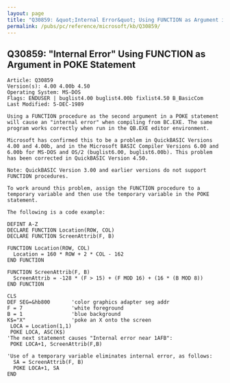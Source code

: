 ```yaml
---
layout: page
title: "Q30859: &quot;Internal Error&quot; Using FUNCTION as Argument in POKE Statement"
permalink: /pubs/pc/reference/microsoft/kb/Q30859/
---
```


## Q30859: &quot;Internal Error&quot; Using FUNCTION as Argument in POKE Statement

	Article: Q30859
	Version(s): 4.00 4.00b 4.50
	Operating System: MS-DOS
	Flags: ENDUSER | buglist4.00 buglist4.00b fixlist4.50 B_BasicCom
	Last Modified: 5-DEC-1989
	
	Using a FUNCTION procedure as the second argument in a POKE statement
	will cause an "internal error" when compiling from BC.EXE. The same
	program works correctly when run in the QB.EXE editor environment.
	
	Microsoft has confirmed this to be a problem in QuickBASIC Versions
	4.00 and 4.00b, and in the Microsoft BASIC Compiler Versions 6.00 and
	6.00b for MS-DOS and OS/2 (buglist6.00, buglist6.00b). This problem
	has been corrected in QuickBASIC Version 4.50.
	
	Note: QuickBASIC Version 3.00 and earlier versions do not support
	FUNCTION procedures.
	
	To work around this problem, assign the FUNCTION procedure to a
	temporary variable and then use the temporary variable in the POKE
	statement.
	
	The following is a code example:
	
	DEFINT A-Z
	DECLARE FUNCTION Location(ROW, COL)
	DECLARE FUNCTION ScreenAttrib(F, B)
	
	FUNCTION Location(ROW, COL)
	  Location = 160 * ROW + 2 * COL - 162
	END FUNCTION
	
	FUNCTION ScreenAttrib(F, B)
	  ScreenAttrib = -128 * (F > 15) + (F MOD 16) + (16 * (B MOD 8))
	END FUNCTION
	
	CLS
	DEF SEG=&hb800       'color graphics adapter seg addr
	F = 7                'white foreground
	B = 1                'blue background
	K$="X"               'poke an X onto the screen
	 LOCA = Location(1,1)
	 POKE LOCA, ASC(K$)
	'The next statement causes "Internal error near 1AFB":
	 POKE LOCA+1, ScreenAttrib(F,B)
	
	'Use of a temporary variable eliminates internal error, as follows:
	  SA = ScreenAttrib(F, B)
	  POKE LOCA+1, SA
	END
